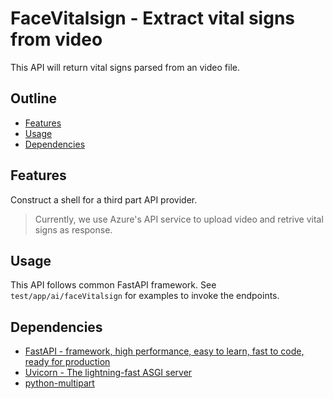 # FaceVitalsign - Extract vital signs from video

This API will return vital signs parsed from an video file. 

## Outline
- [Features](#features)
- [Usage](#usage)
- [Dependencies](#dependencies)

## Features
Construct a shell for a third part API provider.

> Currently, we use Azure's API service to upload video and retrive vital signs as response.

## Usage
This API follows common FastAPI framework. See `test/app/ai/faceVitalsign` for examples to invoke the endpoints.


## Dependencies
- [FastAPI - framework, high performance, easy to learn, fast to code, ready 
for production](https://fastapi.tiangolo.com/)
- [Uvicorn - The lightning-fast ASGI server](https://www.uvicorn.org/)
- [python-multipart](https://pypi.org/project/python-multipart/)